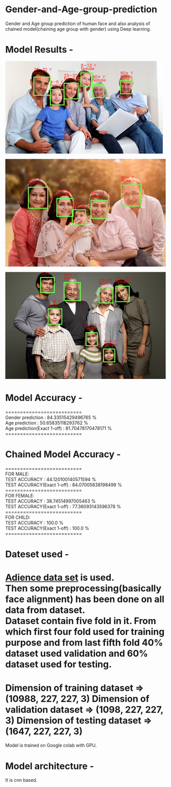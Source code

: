 # Gender-and-Age-group-prediction
Gender and Age group prediction of human face and also analysis of chained model(chaining age group with gender) using Deep learning.

# Model Results -

![Result 1](/results/r2.png)

![Result 2](/results/r4.png)

![Result 3](/results/r3.png)

# Model Accuracy -
==========================<br/>
Gender prediction : 84.33515429496765 %<br/>
Age prediction : 50.65835118293762 %<br/>
Age prediction(Exact 1-off) : 81.70478170478171 %<br/>
==========================<br/>

# Chained Model Accuracy -
==========================<br/>
FOR MALE:<br/>
TEST ACCURACY :  44.120100140571594 %<br/>
TEST ACCURACY(Exact 1-off) :  84.07005838198499 %<br/>
==========================<br/>
FOR FEMALE:<br/>
TEST ACCURACY :  38.74514997005463 %<br/>
TEST ACCURACY(Exact 1-off) :  77.36093143596378 %<br/>
==========================<br/>
FOR CHILD:<br/>
TEST ACCURACY :  100.0 %<br/>
TEST ACCURACY(Exact 1-off) :  100.0 %<br/>
==========================<br/>

# Dateset used -
[Adience data set](https://www.kaggle.com/ttungl/adience-benchmark-gender-and-age-classification) is used.<br/>
Then some preprocessing(basically face alignment) has been done on all data from dataset.<br/>
Dataset contain five fold in it. From which first four fold used for training purpose and from last fifth fold 40% dataset used validation and 60% dataset used for testing.</br>
======================================================
Dimension of training dataset =>  (10988, 227, 227, 3)
Dimension of validation dataset =>  (1098, 227, 227, 3)
Dimension of testing dataset =>  (1647, 227, 227, 3)
======================================================

Model is trained on Google colab with GPU.<br/>

# Model architecture -
It is cnn based.
